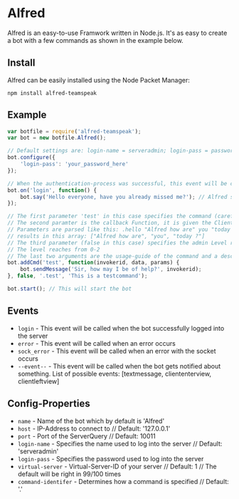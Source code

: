 # Alfred
Alfred is an easy-to-use Framwork written in Node.js.
It's as easy to create a bot with a few commands as shown in the example below.

## Install
Alfred can be easily installed using the Node Packet Manager:

`npm install alfred-teamspeak`

## Example
```javascript
var botfile = require('alfred-teamspeak');
var bot = new botfile.Alfred();

// Default settings are: login-name = serveradmin; login-pass = password;
bot.configure({
	'login-pass': 'your_password_here'
});

// When the authentication-process was successful, this event will be called
bot.on('login', function() {
	bot.say('Hello everyone, have you already missed me?'); // Alfred sends a server-wide message
});

// The first parameter 'test' in this case specifies the command (careful)
// The second paramter is the callback Function, it is given the Client-ID of the User, the other User-specific data and parameters that the user entered
// Parameters are parsed like this: .hello "Alfred how are" you "today ?"
// results in this array: ["Alfred how are", "you", "today ?"]
// The third parameter (false in this case) specifies the admin Level required
// The level reaches from 0-2
// The last two arguments are the usage-guide of the command and a description
bot.addCmd('test', function(invokerid, data, params) {
	bot.sendMessage('Sir, how may I be of help?', invokerid);
}, false, '.test', 'This is a testcommand');

bot.start(); // This will start the bot
```

## Events
- `login` - This event will be called when the bot successfully logged into the server
- `error` - This event will be called when an error occurs
- `sock_error` - This event will be called when an error with the socket occurs
- `--event--` - This event will be called when the bot gets notified about something. List of possible events: [textmessage, cliententerview, clientleftview]

## Config-Properties
- `name` - Name of the bot which by default is 'Alfred'
- `host` - IP-Address to connect to // Default: '127.0.0.1'
- `port` - Port of the ServerQuery // Default: 10011
- `login-name` - Specifies the name used to log into the server // Default: 'serveradmin'
- `login-pass` - Specifies the password used to log into the server
- `virtual-server` - Virtual-Server-ID of your server // Default: 1 // The default will be right in 99/100 times
- `command-identifer` - Determines how a command is specified // Default: '.'
